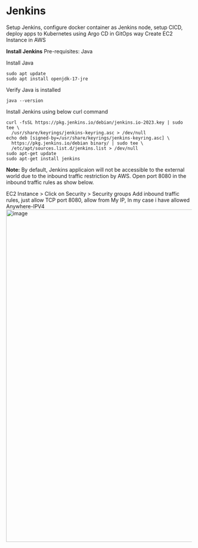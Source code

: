 # Jenkins
Setup Jenkins, configure docker container as Jenkins node, setup CICD, deploy apps to Kubernetes using Argo CD in GitOps way
Create EC2 Instance in AWS

**Install Jenkins**
Pre-requisites: Java

Install Java
```
sudo apt update
sudo apt install openjdk-17-jre
```
Verify Java is installed
```
java --version
```
Install Jenkins using below curl command
```
curl -fsSL https://pkg.jenkins.io/debian/jenkins.io-2023.key | sudo tee \
  /usr/share/keyrings/jenkins-keyring.asc > /dev/null
echo deb [signed-by=/usr/share/keyrings/jenkins-keyring.asc] \
  https://pkg.jenkins.io/debian binary/ | sudo tee \
  /etc/apt/sources.list.d/jenkins.list > /dev/null
sudo apt-get update
sudo apt-get install jenkins
```

**Note:** By default, Jenkins applicaion will not be accessible to the external world due to the inbound traffic restriction by AWS. Open port 8080 in the inbound traffic rules as show below.

EC2 Instance > Click on Security > Security groups
Add inbound traffic rules, just allow TCP port 8080, allow from My IP, In my case i have allowed Anywhere-IPV4
<img width="899" alt="image" src="https://github.com/user-attachments/assets/6d117126-f5c4-47bf-a901-a5d856737dda" />


